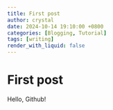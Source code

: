 ```yaml
---
title: First post
author: crystal
date: 2024-10-14 19:10:00 +0800
categories: [Blogging, Tutorial]
tags: [writing]
render_with_liquid: false
---
```


# First post

Hello, Github!